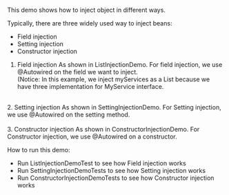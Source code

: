 This demo shows how to inject object in different ways. </br>

Typically, there are three widely used way to inject beans: </br>
* Field injection
* Setting injection
* Constructor injection


1. Field injection
   As shown in ListInjectionDemo. For field injection, we use @Autowired on the field we want to inject.</br>
   (Notice: In this example, we inject myServices as a List<MyService> because we have three implementation for MyService interface.<br>
</br>
2. Setting injection
   As shown in SettingInjectionDemo. For Setting injection, we use @Autowired on the setting method.</br>
   </br>
3. Constructor injection
   As shown in ConstructorInjectionDemo. For Constructor injection, we use @Autowired on a constructor.</br>

   
How to run this demo:
 - Run ListInjectionDemoTest to see how Field injection works
 - Run SettingInjectionDemoTests to see how Setting injection works
 - Run ConstructorInjectionDemoTests to see how Constructor injection works
